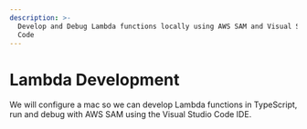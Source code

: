 ```yaml
---
description: >-
  Develop and Debug Lambda functions locally using AWS SAM and Visual Studio
  Code
---
```


# Lambda Development

We will configure a mac so we can develop Lambda functions in TypeScript, run and debug with AWS SAM using the Visual Studio Code IDE.

